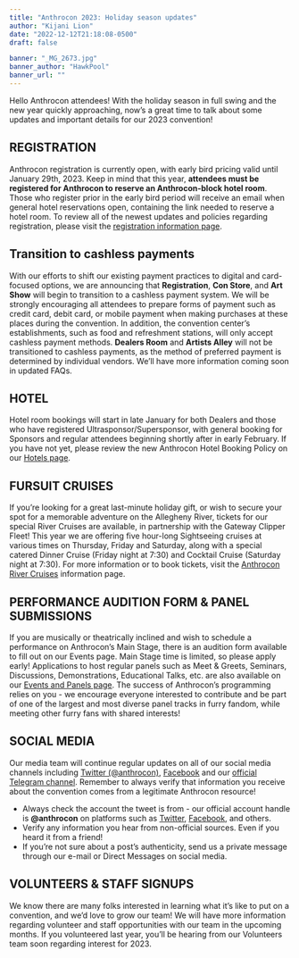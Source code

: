 ```yaml
---
title: "Anthrocon 2023: Holiday season updates"
author: "Kijani Lion"
date: "2022-12-12T21:18:08-0500"
draft: false

banner: "_MG_2673.jpg"
banner_author: "HawkPool"
banner_url: ""
---
```


Hello Anthrocon attendees! With the holiday season in full swing and the new year quickly approaching, now’s a great time to talk about some updates and important details for our 2023 convention!

## REGISTRATION

Anthrocon registration is currently open, with early bird pricing valid until January 29th, 2023. Keep in mind that this year, **attendees must be registered for Anthrocon to reserve an Anthrocon-block hotel room**. Those who register prior in the early bird period will receive an email when general hotel reservations open, containing the link needed to reserve a hotel room. To review all of the newest updates and policies regarding registration, please visit the [registration information page](/registration).

## Transition to cashless payments

With our efforts to shift our existing payment practices to digital and card-focused options, we are announcing that **Registration**, **Con Store**, and **Art Show** will begin to transition to a cashless payment system. We will be strongly encouraging all attendees to prepare forms of payment such as credit card, debit card, or mobile payment when making purchases at these places during the convention. In addition, the convention center’s establishments, such as food and refreshment stations, will only accept cashless payment methods. **Dealers Room** and **Artists Alley** will not be transitioned to cashless payments, as the method of preferred payment is determined by individual vendors. We’ll have more information coming soon in updated FAQs.

## HOTEL

Hotel room bookings will start in late January for both Dealers and those who have registered Ultrasponsor/Supersponsor, with general booking for Sponsors and regular attendees beginning shortly after in early February. If you have not yet, please review the new Anthrocon Hotel Booking Policy on our [Hotels page](https://www.anthrocon.org/hotel).

## FURSUIT CRUISES

If you’re looking for a great last-minute holiday gift, or wish to secure your spot for a memorable adventure on the Allegheny River, tickets for our special River Cruises are available, in partnership with the Gateway Clipper Fleet! This year we are offering five hour-long Sightseeing cruises at various times on Thursday, Friday and Saturday, along with a special catered Dinner Cruise (Friday night at 7:30) and Cocktail Cruise (Saturday night at 7:30). For more information or to book tickets, visit the [Anthrocon River Cruises](https://www.anthrocon.org/anthrocon-river-cruises) information page.

## PERFORMANCE AUDITION FORM & PANEL SUBMISSIONS

If you are musically or theatrically inclined and wish to schedule a performance on Anthrocon’s Main Stage, there is an audition form available to fill out on our Events page. Main Stage time is limited, so please apply early! Applications to host regular panels such as Meet & Greets, Seminars, Discussions, Demonstrations, Educational Talks, etc. are also available on our [Events and Panels page](/events-panels). The success of Anthrocon’s programming relies on you - we encourage everyone interested to contribute and be part of one of the largest and most diverse panel tracks in furry fandom, while meeting other furry fans with shared interests!

## SOCIAL MEDIA

Our media team will continue regular updates on all of our social media channels including [Twitter (@anthrocon)](https://twitter.com/anthrocon), [Facebook](https://www.facebook.com/Anthrocon) and our [official Telegram channel](http://t.me/anthrocon). Remember to always verify that information you receive about the convention comes from a legitimate Anthrocon resource!

- Always check the account the tweet is from - our official account handle is **@anthrocon** on platforms such as [Twitter](https://twitter.com/anthrocon), [Facebook](https://www.facebook.com/Anthrocon), and others.
- Verify any information you hear from non-official sources. Even if you heard it from a friend!
- If you’re not sure about a post’s authenticity, send us a private message through our e-mail or Direct Messages on social media.

## VOLUNTEERS & STAFF SIGNUPS

We know there are many folks interested in learning what it’s like to put on a convention, and we’d love to grow our team! We will have more information regarding volunteer and staff opportunities with our team in the upcoming months. If you volunteered last year, you’ll be hearing from our Volunteers team soon regarding interest for 2023.
